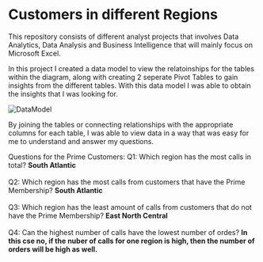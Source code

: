 # Customers in different Regions
This repository consists of different analyst projects that involves Data Analytics, Data Analysis and Business Intelligence that will mainly focus on Microsoft Excel.

In this project I created a data model to view the relatoinships for the tables within the diagram, along with creating 2 seperate Pivot Tables to gain insights from the different tables. With this data model I was able to obtain the insights that I was looking for.

![DataModel](https://user-images.githubusercontent.com/72324462/236376299-c212bed8-7760-45f9-8a16-c8da2ec9a066.png)

By joining the tables or connecting relationships with the appropriate columns for each table, I was able to view data in a way that was easy for me to understand and answer my questions. 

Questions for the Prime Customers:
Q1: Which region has the most calls in total? **South Atlantic**<br><br>
Q2: Which region has the most calls from customers that have the Prime Membership? **South Atlantic**<br><br>
Q3: Which region has the least amount of calls from customers that do not have the Prime Membership? **East North Central**<br><br> 
Q4: Can the highest number of calls have the lowest number of ordes? **In this cse no, if the nuber of calls for one region is high, then the number of orders will be high as well.**


